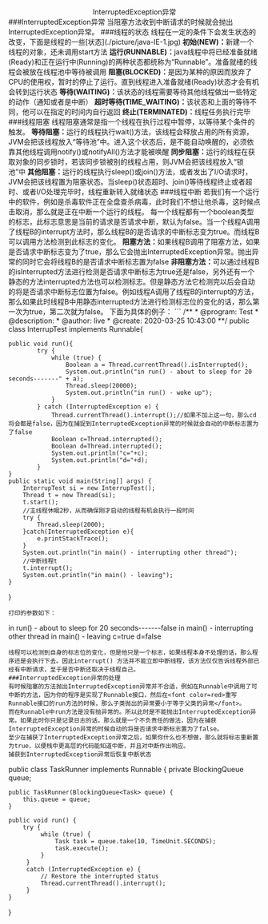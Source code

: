 <center>InterruptedException异常</center>
###InterruptedException异常
当阻塞方法收到中断请求的时候就会抛出InterruptedException异常。
###线程的状态
线程在一定的条件下会发生状态的改变，下面是线程的一些[状态](./picture/java-IE-1.jpg)
<strong>初始(NEW)：</strong>新建一个线程的对象，还未调用start方法
<strong>运行(RUNNABLE)：</strong>java线程中将已经准备就绪(Ready)和正在运行中(Running)的两种状态都统称为“Runnable”。准备就绪的线程会被放在线程池中等待被调用
<strong>阻塞(BLOCKED)：</strong>是因为某种的原因而放弃了CPU的使用权，暂时的停止了运行。直到线程进入准备就绪(Ready)状态才会有机会转到运行状态
<strong>等待(WAITING)：</strong>该状态的线程需要等待其他线程做出一些特定的动作（通知或者是中断）
<strong>超时等待(TIME_WAITING)：</strong>该状态和上面的等待不同，他可以在指定的时间内自行返回
<strong>终止(TERMINATED)：</strong>线程任务执行完毕
###线程阻塞
线程阻塞通常是指一个线程在执行过程中暂停，以等待某个条件的触发。
<strong>等待阻塞：</strong>运行的线程执行wait()方法，该线程会释放占用的所有资源，JVM会把该线程放入“等待池”中。进入这个状态后，是不能自动唤醒的，必须依靠其他线程调用notify()或notifyAll()方法才能被唤醒
<strong>同步阻塞：</strong>运行的线程在获取对象的同步锁时，若该同步锁被别的线程占用，则JVM会把该线程放入“锁池”中
<strong>其他阻塞：</strong>运行的线程执行sleep()或join()方法，或者发出了I/O请求时，JVM会把该线程置为阻塞状态。当sleep()状态超时、join()等待线程终止或者超时、或者I/O处理完毕时，线程重新转入就绪状态
###线程中断
若我们有一个运行中的软件，例如是杀毒软件正在全盘查杀病毒，此时我们不想让他杀毒，这时候点击取消，那么就是正在中断一个运行的线程。
每一个线程都有一个boolean类型的标志，此标志意思是当前的请求是否请求中断，默认为false。当一个线程A调用了线程B的interrupt方法时，那么线程B的是否请求的中断标志变为true。而线程B可以调用方法检测到此标志的变化。
<strong>阻塞方法：</strong>如果线程B调用了阻塞方法，如果是否请求中断标志变为了true，那么它会抛出InterruptedException异常。抛出异常的同时它会将线程B的是否请求中断标志置为false
<strong>非阻塞方法：</strong>可以通过线程B的isInterrupted方法进行检测是否请求中断标志为true还是false，另外还有一个静态的方法interrupted方法也可以检测标志。但是静态方法它检测完以后会自动的将是否请求中断标志位置为false。例如线程A调用了线程B的interrupt的方法，那么如果此时线程B中用静态interrupted方法进行检测标志位的变化的话，那么第一次为true，第二次就为false。
下面为具体的例子：
```
/**
 * @program: Test
 * @description:
 * @author: live
 * @create: 2020-03-25 10:43:00
 **/
public class InterrupTest implements Runnable{

    public void run(){
            try {
                while (true) {
                    Boolean a = Thread.currentThread().isInterrupted();
                    System.out.println("in run() - about to sleep for 20 seconds-------" + a);
                    Thread.sleep(20000);
                    System.out.println("in run() - woke up");
                }
            } catch (InterruptedException e) {
                Thread.currentThread().interrupt();//如果不加上这一句，那么cd将会都是false，因为在捕捉到InterruptedException异常的时候就会自动的中断标志置为了false
                Boolean c=Thread.interrupted();
                Boolean d=Thread.interrupted();
                System.out.println("c="+c);
                System.out.println("d="+d);
            }
    }
    public static void main(String[] args) {
        InterrupTest si = new InterrupTest();
        Thread t = new Thread(si);
        t.start();
        //主线程休眠2秒，从而确保刚才启动的线程有机会执行一段时间
        try {
            Thread.sleep(2000);
        }catch(InterruptedException e){
            e.printStackTrace();
        }
        System.out.println("in main() - interrupting other thread");
        //中断线程t
        t.interrupt();
        System.out.println("in main() - leaving");
    }
}
```
打印的参数如下：
```
in run() - about to sleep for 20 seconds-------false
in main() - interrupting other thread
in main() - leaving
c=true
d=false
```
线程可以检测到自身的标志位的变化，但是他只是一个标志，如果线程本身不处理的话，那么程序还是会执行下去。因此interrupt() 方法并不能立即中断线程，该方法仅仅告诉线程外部已经有中断请求，至于是否中断还取决于线程自己。
###InterruptedException异常的处理
有时候阻塞的方法抛出InterruptedException异常并不合适，例如在Runnable中调用了可中断的方法，因为你的程序是实现了Runnable接口，然后在<font color=red>重写Runnable接口的run方法的时候，那么子类抛出的异常要小于等于父类的异常</font>。
而在Runnable中run方法是没有抛异常的。所以此时是不能抛出InterruptedException异常。如果此时你只是记录日志的话，那么就是一个不负责任的做法，因为在捕获InterruptedException异常的时候自动的将是否请求中断标志置为了false。
至少在捕获了InterruptedException异常之后，如果你什么也不想做，那么就将标志重新置为true，以便栈中更高层的代码能知道中断，并且对中断作出响应。
捕获到InterruptedException异常后恢复中断状态
```
public class TaskRunner implements Runnable {
    private BlockingQueue<Task> queue;

    public TaskRunner(BlockingQueue<Task> queue) {
        this.queue = queue;
    }

    public void run() {
        try {
             while (true) {
                 Task task = queue.take(10, TimeUnit.SECONDS);
                 task.execute();
             }
         }
         catch (InterruptedException e) {
             // Restore the interrupted status
             Thread.currentThread().interrupt();
         }
    }
}
```
